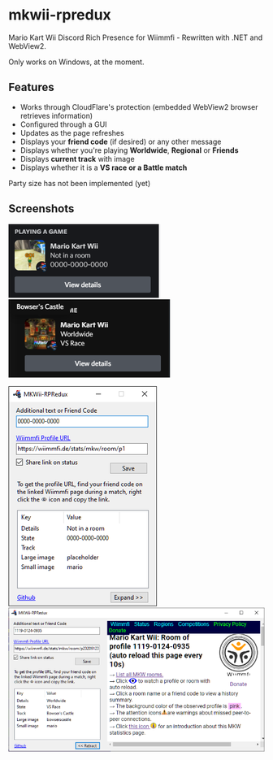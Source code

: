 # mkwii-rpredux
Mario Kart Wii Discord Rich Presence for Wiimmfi - Rewritten with .NET and WebView2.

Only works on Windows, at the moment.

## Features
- Works through CloudFlare's protection (embedded WebView2 browser retrieves information)
- Configured through a GUI
- Updates as the page refreshes
- Displays your **friend code** (if desired) or any other message
- Displays whether you're playing **Worldwide**, **Regional** or **Friends**
- Displays **current track** with image
- Displays whether it is a **VS race or a Battle match**

Party size has not been implemented (yet)

## Screenshots
![](https://github.com/dotcomboom/mkwii-rpredux/blob/master/screenshots/rpc_idle.png?raw=true)
![](https://github.com/dotcomboom/mkwii-rpredux/blob/master/screenshots/rpc_ingame.png?raw=true)

![](https://github.com/dotcomboom/mkwii-rpredux/blob/master/screenshots/ui_idle.png?raw=true)
![](https://github.com/dotcomboom/mkwii-rpredux/blob/master/screenshots/ui_ingame.png?raw=true)
